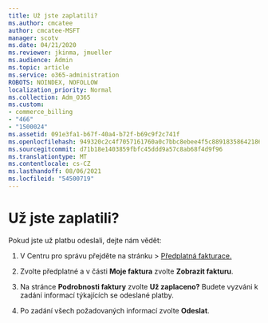 ```yaml
---
title: Už jste zaplatili?
ms.author: cmcatee
author: cmcatee-MSFT
manager: scotv
ms.date: 04/21/2020
ms.reviewer: jkinma, jmueller
ms.audience: Admin
ms.topic: article
ms.service: o365-administration
ROBOTS: NOINDEX, NOFOLLOW
localization_priority: Normal
ms.collection: Adm_O365
ms.custom:
- commerce_billing
- "466"
- "1500024"
ms.assetid: 091e3fa1-b67f-40a4-b72f-b69c9f2c741f
ms.openlocfilehash: 949320c2c4f7057161760a0c7bbc8ebee4f5c88918358642186d1b30b8478ebb
ms.sourcegitcommit: d71b18e1403859fbfc45ddd9a57c8ab68f4d9f96
ms.translationtype: MT
ms.contentlocale: cs-CZ
ms.lasthandoff: 08/06/2021
ms.locfileid: "54500719"
---
```

# <a name="already-paid"></a>Už jste zaplatili?

Pokud jste už platbu odeslali, dejte nám vědět:
  
1. V Centru pro správu  přejděte na stránku \> [Předplatná fakturace.](https://go.microsoft.com/fwlink/p/?linkid=842054)

2. Zvolte předplatné a v části **Moje faktura** zvolte **Zobrazit fakturu**.

3. Na stránce **Podrobnosti faktury** zvolte **Už zaplaceno?** Budete vyzváni k zadání informací týkajících se odeslané platby.

4. Po zadání všech požadovaných informací zvolte **Odeslat**.